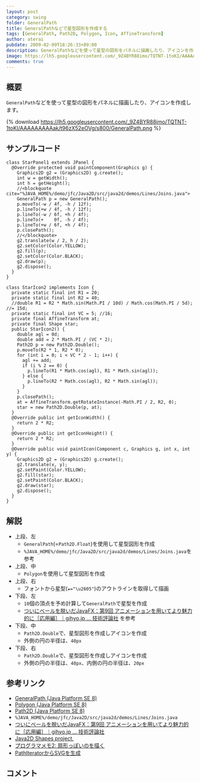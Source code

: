 ```yaml
---
layout: post
category: swing
folder: GeneralPath
title: GeneralPathなどで星型図形を作成する
tags: [GeneralPath, Path2D, Polygon, Icon, AffineTransform]
author: aterai
pubdate: 2009-02-09T18:26:33+09:00
description: GeneralPathなどを使って星型の図形をパネルに描画したり、アイコンを作成します。
image: https://lh5.googleusercontent.com/_9Z4BYR88imo/TQTNT-1toKI/AAAAAAAAAak/t96zX52eOVg/s800/GeneralPath.png
comments: true
---
```

## 概要
`GeneralPath`などを使って星型の図形をパネルに描画したり、アイコンを作成します。

{% download https://lh5.googleusercontent.com/_9Z4BYR88imo/TQTNT-1toKI/AAAAAAAAAak/t96zX52eOVg/s800/GeneralPath.png %}

## サンプルコード
<pre class="prettyprint"><code>class StarPanel1 extends JPanel {
  @Override protected void paintComponent(Graphics g) {
    Graphics2D g2 = (Graphics2D) g.create();
    int w = getWidth();
    int h = getHeight();
    //&lt;blockquote cite="%JAVA_HOME%/demo/jfc/Java2D/src/java2d/demos/Lines/Joins.java"&gt;
    GeneralPath p = new GeneralPath();
    p.moveTo(-w / 4f, -h / 12f);
    p.lineTo(+w / 4f, -h / 12f);
    p.lineTo(-w / 6f, +h / 4f);
    p.lineTo(+    0f, -h / 4f);
    p.lineTo(+w / 6f, +h / 4f);
    p.closePath();
    //&lt;/blockquote&gt;
    g2.translate(w / 2, h / 2);
    g2.setColor(Color.YELLOW);
    g2.fill(p);
    g2.setColor(Color.BLACK);
    g2.draw(p);
    g2.dispose();
  }
}
</code></pre>

<pre class="prettyprint"><code>class StarIcon2 implements Icon {
  private static final int R1 = 20;
  private static final int R2 = 40;
  //double R1 = R2 * Math.sin(Math.PI / 10d) / Math.cos(Math.PI / 5d); //= 15d;
  private static final int VC = 5; //16;
  private final AffineTransform at;
  private final Shape star;
  public StarIcon2() {
    double agl = 0d;
    double add = 2 * Math.PI / (VC * 2);
    Path2D p = new Path2D.Double();
    p.moveTo(R2 * 1, R2 * 0);
    for (int i = 0; i &lt; VC * 2 - 1; i++) {
      agl += add;
      if (i % 2 == 0) {
        p.lineTo(R1 * Math.cos(agl), R1 * Math.sin(agl));
      } else {
        p.lineTo(R2 * Math.cos(agl), R2 * Math.sin(agl));
      }
    }
    p.closePath();
    at = AffineTransform.getRotateInstance(-Math.PI / 2, R2, 0);
    star = new Path2D.Double(p, at);
  }
  @Override public int getIconWidth() {
    return 2 * R2;
  }
  @Override public int getIconHeight() {
    return 2 * R2;
  }
  @Override public void paintIcon(Component c, Graphics g, int x, int y) {
    Graphics2D g2 = (Graphics2D) g.create();
    g2.translate(x, y);
    g2.setPaint(Color.YELLOW);
    g2.fill(star);
    g2.setPaint(Color.BLACK);
    g2.draw(star);
    g2.dispose();
  }
}
</code></pre>

## 解説
- 上段、左
    - `GeneralPath`(=`Path2D.Float`)を使用して星型図形を作成
    - `%JAVA_HOME%/demo/jfc/Java2D/src/java2d/demos/Lines/Joins.java`を参考
- 上段、中
    - `Polygon`を使用して星型図形を作成
- 上段、右
    - フォントから星型(`★="\u2605"`)のアウトラインを取得して描画
- 下段、左
    - `10`個の頂点を予め計算して`GeneralPath`で星型を作成
    - [ついにベールを脱いだJavaFX：第9回 アニメーションを用いてより魅力的に［応用編］｜gihyo.jp … 技術評論社](http://gihyo.jp/dev/serial/01/javafx/0009?page=2) を参考
- 下段、中
    - `Path2D.Double`で、星型図形を作成しアイコンを作成
    - 外側の円の半径は、`40px`
- 下段、右
    - `Path2D.Double`で、星型図形を作成しアイコンを作成
    - 外側の円の半径は、`40px`、内側の円の半径は、`20px`

<!-- dummy comment line for breaking list -->

## 参考リンク
- [GeneralPath (Java Platform SE 8)](https://docs.oracle.com/javase/jp/8/docs/api/java/awt/geom/GeneralPath.html)
- [Polygon (Java Platform SE 8)](https://docs.oracle.com/javase/jp/8/docs/api/java/awt/Polygon.html)
- [Path2D (Java Platform SE 8)](https://docs.oracle.com/javase/jp/8/docs/api/java/awt/geom/Path2D.html)
- `%JAVA_HOME%/demo/jfc/Java2D/src/java2d/demos/Lines/Joins.java`
- [ついにベールを脱いだJavaFX：第9回 アニメーションを用いてより魅力的に［応用編］｜gihyo.jp … 技術評論社](http://gihyo.jp/dev/serial/01/javafx/0009?page=2)
- [Java2D Shapes project.](http://java-sl.com/shapes.html)
- [プログラマメモ2: 扇形っぽいのを描く](http://programamemo2.blogspot.com/2008/12/java.html)
- [PathIteratorからSVGを生成](http://ateraimemo.com/Swing/PathIterator.html)

<!-- dummy comment line for breaking list -->

## コメント
